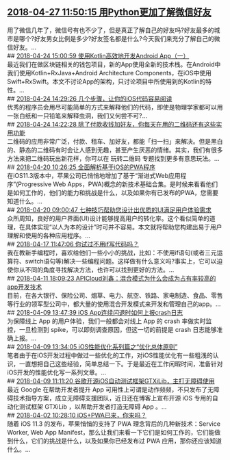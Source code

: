 ## <a href="http://developer.51cto.com/art/201804/571739.htm" target="_blank">2018-04-27 11:50:15 用Python更加了解微信好友</a>
<div style:"visibility: hidden;">用了微信几年了，微信号有也不少了，但是真正了解自己的好友吗?好友最多的城市是哪个?好友男女比例是多少?好友签名都是什么?今天我们来充分了解自己的微信好友。...
</div>
## <a href="http://mobile.51cto.com/hot-571389.htm" target="_blank">2018-04-24 15:00:59 使用Kotlin高效地开发Android App（一）</a>
<div style:"visibility: hidden;">最近我们在做区块链相关的钱包项目，新的App使用全新的技术栈。在Android中我们使用Kotlin+RxJava+Android Architecture Components，在iOS中使用Swift+RxSwift。本文不讨论App的架构，只讨论项目中所使用到的Kotlin的特性。...
</div>
## <a href="http://mobile.51cto.com/hot-571386.htm" target="_blank">2018-04-24 14:29:26 几个步骤，让你的iOS代码容易阅读</a>
<div style:"visibility: hidden;">优秀的程序员会用尽可能简单的方式来解释他们的代码，即使是物理学家都可以用一张白纸和一只铅笔来解释虫洞，我们又何尝不可?...
</div>
## <a href="http://mobile.51cto.com/hot-571381.htm" target="_blank">2018-04-24 14:22:28 除了付款收钱加好友，你每天在用的二维码还有这些实用功能</a>
<div style:"visibility: hidden;">二维码的应用非常广泛，付款、租车、加好友，都能「扫一扫」来解决。但是黑白的、静态的二维码有时会让人感到无趣，甚至产生厌恶的情绪。其实，我们有很多方法来把二维码玩出新花样，你可以在 玩转二维码 专题找到更多有意思玩法。...
</div>
## <a href="http://mobile.51cto.com/hot-571088.htm" target="_blank">2018-04-20 10:26:25 全面解析基于iOS的PWA程序</a>
<div style:"visibility: hidden;">在iOS11.3版本中，苹果公司已悄悄地增加了基于“渐进式Web应用程序”(Progressive Web Apps，PWA)概念的新技术基础合集。是时候来看看他们是如何工作的，他们的能力和挑战是什么，以及如果你有已发布的PWA，您需要知道什么。...
</div>
## <a href="http://mobile.51cto.com/hot-571063.htm" target="_blank">2018-04-20 09:00:47 七种技巧帮助您设计出优质的UI满足用户体验需求</a>
<div style:"visibility: hidden;">众所周知，良好的用户界面(UI)设计能够提高用户的转化率。这个看似简单的道理，在具体实现“以人为本的设计”时可并不容易。本文就将帮助您构建出易于用户理解和使用的各种应用程序。...
</div>
## <a href="http://developer.51cto.com/art/201804/570761.htm" target="_blank">2018-04-17 11:47:06 你试过不用if写代码吗？</a>
<div style:"visibility: hidden;">我在教新手编程时，喜欢给他们一些小小的挑战，比如：不使用if语句(或者三元运算符、switch语句等)解决一些编程问题。这样做有什么意义吗?事实上，它可以迫使你从不同的角度寻找解决方法，也许可以找到更好的方法。...
</div>
## <a href="http://mobile.51cto.com/app-show-570335.htm" target="_blank">2018-04-11 18:09:23 APICloud刘鑫：混合模式为什么会成为占有率较高的app开发技术</a>
<div style:"visibility: hidden;">目前，在各大银行、保险公司、烟草、电力、航空、铁路、家电制造、食品、零售等行业的领军型公司中，都大量的使用混合开发模式来开发和管理自己的app。...
</div>
## <a href="http://mobile.51cto.com/hot-570059.htm" target="_blank">2018-04-09 13:47:39 iOS App连续闪退时如何上报crash日志</a>
<div style:"visibility: hidden;">为保障线上 App 的用户体验，我们一般都会对线上 App 的 crash 率做实时监控，一旦检测到 spike，可以即刻调查原因，但这一切的前提是 crash 日志能够准确上报。...
</div>
## <a href="http://mobile.51cto.com/hot-570060.htm" target="_blank">2018-04-09 13:34:05 iOS性能优化系列篇之“优化总体原则”</a>
<div style:"visibility: hidden;">笔者由于在iOS开发过程中做过一些优化的工作，对iOS性能优化有一些粗浅的认识，一直想把自己这些经验，简单总结一下。于是最近在工作闲暇时间，准备针对iOS开发的性能优化写一系列文章。...
</div>
## <a href="http://mobile.51cto.com/hot-570046.htm" target="_blank">2018-04-09 11:11:20 谷歌开源iOS自动测试框架GTXiLib，主打无障碍使用</a>
<div style:"visibility: hidden;">最近 Google 在帮助开发者提升 App 可用性上可谓是动作频频，不只发布了无障碍技术指导方案，成立无障碍支援团队，近日还在博客上宣布开源 iOS 专用的自动化测试框架 GTXiLib ，以帮助开发者打造无障碍 App 。...
</div>
## <a href="http://mobile.51cto.com/hot-569536.htm" target="_blank">2018-04-02 10:28:10 iOS+PWA已来，你来吗？</a>
<div style:"visibility: hidden;">随着 iOS 11.3 的发布，苹果悄悄的支持了 PWA 理念背后的几种新技术：Service Worker, Web App Manifest，那么让我们来看一下它们是如何工作的，它们能做到什么，它们的挑战是什么，以及如果你已经发布过 PWA 应用，那你还应该知道什么。...
</div>

